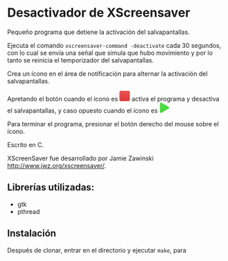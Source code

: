 # Desactivador de XScreensaver

Pequeño programa que detiene la activación del salvapantallas.

Ejecuta el comando `xscreensaver-command -deactivate` cada 30 segundos, con lo cual se envía una señal que simula que hubo movimiento y por lo tanto se reinicia el temporizador del salvapantallas.

Crea un ícono en el área de notificación para alternar la activación del salvapantallas.

Apretando el botón cuando el ícono es ![Stop][Stop] activa el programa y desactiva el salvapantallas, y caso opuesto cuando el ícono es ![Play][Play]

Para terminar el programa, presionar el botón derecho del mouse sobre el ícono.

Escrito en C.

XScreenSaver fue desarrollado por Jamie Zawinski http://www.jwz.org/xscreensaver/.

## Librerías utilizadas:

* gtk
* pthread

## Instalación

Después de clonar, entrar en el directorio y ejecutar `make`, para

[Play]: /icons/play-small.png
[Stop]: /icons/stop-small.png
